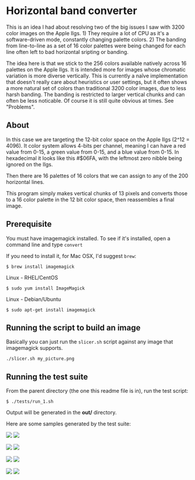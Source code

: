 # Horizontal band converter 

This is an idea I had about resolving two of the big issues I saw with 3200 color images on the Apple IIgs.  1) They require a lot of CPU as it's a software-driven mode, constantly changing palette colors.  2) The banding from line-to-line as a set of 16 color palettes were being changed for each line often left to bad horizontal sripting or banding. 

The idea here is that we stick to the 256 colors available natively across 16 palettes on the Apple IIgs.  It is intended more for images whose chromatic variation is more diverse vertically.  This is currently a naîve implementation that doesn't really care about heuristics or user settings, but it often shows a more natural set of colors than traditional 3200 color images, due to less harsh banding.  The banding is restricted to larger vertical chunks and can often be less noticable.  Of course it is still quite obvious at times.  See "Problems".

## About
In this case we are targeting the 12-bit color space on the Apple IIgs (2^12 = 4096).  It color system allows 4-bits per channel, meaning I can have a red value from 0-15, a green value from 0-15, and a blue value from 0-15.  In hexadecimal it looks like this #$06FA, with the leftmost zero nibble being ignored on the IIgs. 

Then there are 16 palettes of 16 colors that we can assign to any of the 200 horizontal lines.

This program simply makes vertical chunks of 13 pixels and converts those to a 16 color palette in the 12 bit color space, then reassembles a final image.

## Prerequisite
You must have imagemagick installed.  To see if it's installed, open a command line and type `convert`

If you need to install it, for Mac OSX, I'd suggest `brew`:

```$ brew install imagemagick```


Linux - RHEL/CentOS

```$ sudo yum install ImageMagick```


Linux - Debian/Ubuntu

```$ sudo apt-get install imagemagick```

## Running the script to build an image
Basically you can just run the `slicer.sh` script against any image that imagemagick supports.

```./slicer.sh my_picture.png```

## Running the test suite

From the parent directory (the one this readme file is in), run the test script:

```$ ./tests/run_1.sh```

Output will be generated in the **out/** directory.

Here are some samples generated by the test suite:


![](./out/lion-FINAL.png)
![](./out/painting-swirl-FINAL.png)



![](./out/pink-cosmos-FINAL.png)
![](./out/radiant-color-FINAL.png)




![](./out/chinese-painting-FINAL.png)
![](./out/eggs-FINAL.png)



![](./out/boy-painting-FINAL.png)
![](./out/apple-photo-FINAL.png)


